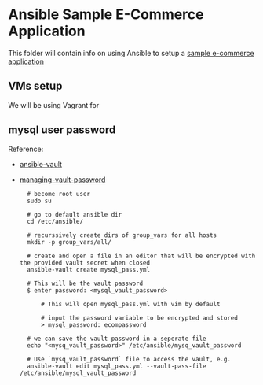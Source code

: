 # Ansible Sample E-Commerce Application
This folder will contain info on using Ansible to setup a [sample e-commerce application](https://github.com/kodekloudhub/learning-app-ecommerce)

## VMs setup
We will be using Vagrant for 

## mysql user password
Reference:
- [ansible-vault](https://docs.ansible.com/ansible/latest/cli/ansible-vault.html)
- [managing-vault-password](https://docs.ansible.com/ansible/latest/user_guide/vault.html#managing-vault-passwords)

        # become root user
        sudo su

        # go to default ansible dir
        cd /etc/ansible/

        # recurssively create dirs of group_vars for all hosts
        mkdir -p group_vars/all/

        # create and open a file in an editor that will be encrypted with the provided vault secret when closed
        ansible-vault create mysql_pass.yml

        # This will be the vault password
        $ enter password: <mysql_vault_password> 

            # This will open mysql_pass.yml with vim by default

            # input the password variable to be encrypted and stored
            > mysql_password: ecompassword

        # we can save the vault password in a seperate file
        echo "<mysq_vault_password>" /etc/ansible/mysq_vault_password

        # Use `mysq_vault_password` file to access the vault, e.g.
        ansible-vault edit mysql_pass.yml --vault-pass-file /etc/ansible/mysql_vault_password
